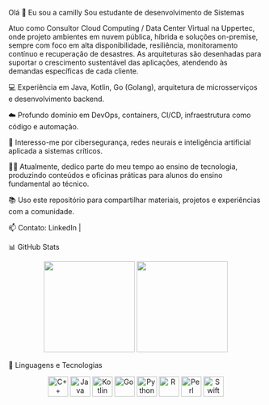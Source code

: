 Olá 👋 Eu sou a camilly
Sou estudante de desenvolvimento de Sistemas

Atuo como Consultor Cloud Computing / Data Center Virtual na Uppertec, onde projeto ambientes em nuvem pública, híbrida e soluções on-premise, sempre com foco em alta disponibilidade, resiliência, monitoramento contínuo e recuperação de desastres. As arquiteturas são desenhadas para suportar o crescimento sustentável das aplicações, atendendo às demandas específicas de cada cliente.

💻 Experiência em Java, Kotlin, Go (Golang), arquitetura de microsserviços e desenvolvimento backend.

☁️ Profundo domínio em DevOps, containers, CI/CD, infraestrutura como código e automação.

🔐 Interesso-me por cibersegurança, redes neurais e inteligência artificial aplicada a sistemas críticos.

👨‍🏫 Atualmente, dedico parte do meu tempo ao ensino de tecnologia, produzindo conteúdos e oficinas práticas para alunos do ensino fundamental ao técnico.

📚 Uso este repositório para compartilhar materiais, projetos e experiências com a comunidade.

📫 Contato: LinkedIn |

📊 GitHub Stats
<p align="center"> <img height="180em" src="https://github-readme-stats.vercel.app/api?username=camillyanita&show_icons=true&theme=tokyonight&hide_title=false" /> <img height="180em" src="https://github-readme-stats.vercel.app/api/top-langs/?username=camillyanita&layout=compact&theme=tokyonight" /> </p>
🚀 Linguagens e Tecnologias
<p align="center"> <img src="https://cdn.jsdelivr.net/gh/devicons/devicon/icons/cplusplus/cplusplus-original.svg" height="40" alt="C++" /> <img src="https://cdn.jsdelivr.net/gh/devicons/devicon/icons/java/java-original.svg" height="40" alt="Java" /> <img src="https://cdn.jsdelivr.net/gh/devicons/devicon/icons/kotlin/kotlin-original.svg" height="40" alt="Kotlin" /> <img src="https://cdn.jsdelivr.net/gh/devicons/devicon/icons/go/go-original.svg" height="40" alt="Go" /> <img src="https://cdn.jsdelivr.net/gh/devicons/devicon/icons/python/python-original.svg" height="40" alt="Python" /> <img src="https://cdn.jsdelivr.net/gh/devicons/devicon/icons/r/r-original.svg" height="40" alt="R" /> <img src="https://cdn.jsdelivr.net/gh/devicons/devicon/icons/perl/perl-original.svg" height="40" alt="Perl" /> <img src="https://cdn.jsdelivr.net/gh/devicons/devicon/icons/swift/swift-original.svg" height="40" alt="Swift" /> </p>


